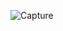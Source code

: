 ![Capture](https://user-images.githubusercontent.com/33928040/81476260-a1449a00-922e-11ea-97b5-ff1e48f261fb.JPG)
